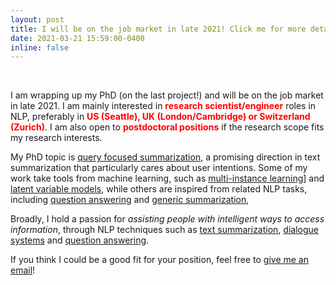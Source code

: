 ```yaml
---
layout: post
title: I will be on the job market in late 2021! Click me for more details.
date: 2021-03-21 15:59:00-0400
inline: false
---
```

<br>

 I am wrapping up my PhD (on the last project!) and will be on the job market in late 2021. I am mainly interested in <span style="color:red">**research scientist/engineer**</span> roles in NLP, preferably in <span style="color:red">**US (Seattle), UK (London/Cambridge) or Switzerland (Zurich)**</span>. I am also open to <span style="color:red">**postdoctoral positions**</span> if the research scope fits my research interests.

 My PhD topic is <u>query focused summarization</u>, a promising direction in text summarization that particularly cares about user intentions. Some of my work take tools from machine learning, such as [multi-instance learning](https://www.mitpressjournals.org/doi/pdf/10.1162/tacl_a_00287)] and [latent variable models](https://arxiv.org/pdf/2106.00104.pdf), while others are inspired from related NLP tasks, including [question answering](https://www.aclweb.org/anthology/2020.emnlp-main.296.pdf) and [generic summarization](https://arxiv.org/pdf/2012.14774.pdf), 
 
 Broadly, I hold a passion for *assisting people with intelligent ways to access information*, through NLP techniques such as <u>text summarization</u>, <u>dialogue systems</u> and <u>question answering</u>.
 
 If you think I could be a good fit for your position, feel free to [give me an email](mailto:yumo.xu@ed.ac.uk)!

<!-- Please keep reading this post should you be interested in knowing more about my research. 

#### About my research interests

My PhD topic is **query focused summarization**, a very important and promising direction in text summarization. 
Broadly, I hold a passion for **providing human with intelligent ways to access information**, through NLP techniques such as **summarization**, **dialogue systems**, **IR** and **QA**.
-->

<!-- Due to the limited amount of time I have during PhD study, I am not able to dive into every one of them. Nevertheless, I do constantly check recent progress in these areas, and maintain reading lists/notes for them.  -->

<!--
#### About my research methodology

 During my PhD, I received systematic training on how to approach a research problem, and dig into a given direction persistently from different perspectives, including tasks, datasets, models and algorithms.

 I favor a task-driven approach in my research -- not sure if there is a better term for this, but I call it a **bottom-up** approach: I always start from dataset/error analysis to gain a better understanding what the real bottleneck is, before playing with fancy model structures.
 This **bottleneck diagnosis** step is crucial to my research. It inspires me from the methodological perspective, and also sustains my motivation tiil the end of my project, so that I am able to fix problems with a strong belief in the value of my work.

 I believe this is a good tactic not only to lots of academic problems; it is effective in solving more practical problems as well. Therefore, apart from keeping research outputs, I am also excited about building industrial NLP/ML applications, which, in turn, will guide me to produce higher-quality research that can be adopted in the real world with positive impact on a larger community.
-->